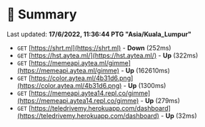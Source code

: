 # 📖 Summary
Last updated: **17/6/2022, 11:36:44 PTG "Asia/Kuala_Lumpur"**

- `GET` [https://shrt.ml](https://shrt.ml) - **Down** (252ms)
- `GET` [https://hst.aytea.ml/](https://hst.aytea.ml/) - **Up** (322ms)
- `GET` [https://memeapi.aytea.ml/gimme](https://memeapi.aytea.ml/gimme) - **Up** (162610ms)
- `GET` [https://color.aytea.ml/4b31d6.png](https://color.aytea.ml/4b31d6.png) - **Up** (1300ms)
- `GET` [https://memeapi.aytea14.repl.co/gimme](https://memeapi.aytea14.repl.co/gimme) - **Up** (279ms)
- `GET` [https://teledrivemy.herokuapp.com/dashboard](https://teledrivemy.herokuapp.com/dashboard) - **Up** (32ms)
